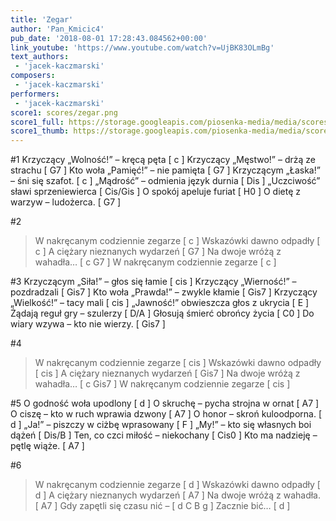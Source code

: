 ```yaml
---
title: 'Zegar'
author: 'Pan_Kmicic4'
pub_date: '2018-08-01 17:28:43.084562+00:00'
link_youtube: 'https://www.youtube.com/watch?v=UjBK83OLmBg'
text_authors:
 - 'jacek-kaczmarski'
composers:
 - 'jacek-kaczmarski'
performers:
 - 'jacek-kaczmarski'
score1: scores/zegar.png
score1_full: https://storage.googleapis.com/piosenka-media/media/scores/zegar.png
score1_thumb: https://storage.googleapis.com/piosenka-media/media/scores/zegar.png.180x0_q85_upscale.png
---
```


#1
Krzyczący „Wolność!” – kręcą pęta [ c ]
Krzyczący „Męstwo!” – drżą ze strachu [ G7 ]
Kto woła „Pamięć!” – nie pamięta [ G7 ]
Krzyczącym „Łaska!” – śni się szafot. [ c ]
„Mądrość” – odmienia język durnia [ Dis ]
„Uczciwość” sławi sprzeniewierca [ Cis/Gis ]
O spokój apeluje furiat [ H0 ]
O dietę z warzyw – ludożerca. [ G7 ]

#2
>W nakręcanym codziennie zegarze [ c ]
>Wskazówki dawno odpadły [ c ]
>A ciężary nieznanych wydarzeń [ G7 ]
>Na dwoje wróżą z wahadła… [ c G7 ]
>W nakręcanym codziennie zegarze [ c ]

#3
Krzyczącym „Siła!” – głos się łamie [ cis ]
Krzyczący „Wierność!” – pozdradzali [ Gis7 ]
Kto woła „Prawda!” – zwykle kłamie [ Gis7 ]
Krzyczący „Wielkość!” – tacy mali [ cis ]
„Jawność!” obwieszcza głos z ukrycia [ E ]
Żądają reguł gry – szulerzy [ D/A ]
Głosują śmierć obrońcy życia [ C0 ]
Do wiary wzywa – kto nie wierzy. [ Gis7 ]

#4
>W nakręcanym codziennie zegarze [ cis ]
>Wskazówki dawno odpadły [ cis ]
>A ciężary nieznanych wydarzeń [ Gis7 ]
>Na dwoje wróżą z wahadła… [ c Gis7 ]
>W nakręcanym codziennie zegarze [ cis ]

#5
O godność woła upodlony [ d ]
O skruchę – pycha strojna w ornat [ A7 ]
O ciszę – kto w ruch wprawia dzwony [ A7 ]
O honor – skroń kuloodporna. [ d ]
„Ja!” – piszczy w ciżbę wprasowany [ F ]
„My!” – kto się własnych boi dążeń [ Dis/B ]
Ten, co czci miłość – niekochany [ Cis0 ]
Kto ma nadzieję – pętlę wiąże. [ A7 ]

#6
>W nakręcanym codziennie zegarze [ d ]
>Wskazówki dawno odpadły [ d ]
>A ciężary nieznanych wydarzeń [ A7 ]
>Na dwoje wróżą z wahadła. [ A7 ]
>Gdy zapętli się czasu nić – [ d C B g ]
>Zacznie bić… [ d ]